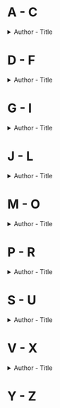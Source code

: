 # A - C
<details> 
<summary>Author - Title</summary>

* [Chris Hammer - Scrublands (Martin Scarsden #1)](https://github.com/chyneyee/ReadingJournal/blob/main/Mystery-Thriller/Scrublands-Chris_Hammer.md)
</details>  

# D - F
<details> 
<summary>Author - Title</summary>

  * [Diane Chamberlain - The Silent Sister (Riley MacPherson #1)](https://github.com/chyneyee/ReadingJournal/blob/main/Mystery-Thriller/The_Silent_Sister-Diane_Chamberlain.md)
</details>

# G - I
<details>
 <summary>Author - Title</summary>

 * [Greer Hendricks & Sarah Pekkanen - An Anonymous Girl](https://github.com/chyneyee/ReadingJournal/blob/main/Mystery-Thriller/An_Anonymous_Girl-Greer_Hendricks_%26_Sarah_Pekkanen.md)
</details>

# J - L
<details>
 <summary>Author - Title</summary>

* [James Thompson - Snow Angel](https://github.com/chyneyee/ReadingJournal/blob/main/Mystery-Thriller/Snow_Angels-James_Thompson.md)
* [Jim Thompson - The Killer Inside Me](https://github.com/chyneyee/ReadingJournal/blob/main/Mystery-Thriller/The_Killer_Inside_Me-Jim_Thompson.md)
* [Karin Slaughter - The Good Daugheter(The Good Daughter #1)](https://github.com/chyneyee/ReadingJournal/blob/main/Mystery-Thriller/The_Good_Daughter-Karin_Slaughter.md)
* [Keigo Higashino - The Name of the Game is a Kidnapping](https://github.com/chyneyee/ReadingJournal/blob/main/Mystery-Thriller/The_Name_of_the_Game_is_a_Kidnapping%20-%20Keigo_Higashino.md)
* [Liane Moriarty - Nine Perfect Strangers](https://github.com/chyneyee/ReadingJournal/blob/main/Mystery-Thriller/Nine_Perfect_Strangers-Liane_Moriarty.md)
* [Linwood Barclay - Elevator Pitch](https://github.com/chyneyee/ReadingJournal/blob/main/Mystery-Thriller/Elevator_Pitch-Linwood_Barclay.md)
* [Linwood Barclay - Trust Your Eyes](https://github.com/chyneyee/ReadingJournal/blob/main/Mystery-Thriller/Trust_Your_Eyes-Linwood_Barclay.md)
* [Lisa Jewell - Invisible Girl](https://github.com/chyneyee/ReadingJournal/blob/main/Mystery-Thriller/Invisible_Girl-Lisa_Jewell.md)
* [Lucy Foley - The Guest List](https://github.com/chyneyee/ReadingJournal/blob/main/Mystery-Thriller/The_Guest_List-Lucy_Foley.md)
</details>

# M - O
<details>
  <summary>Author - Title</summary>
  
  * [Mark Gimenez - Accused (Scott Fenney #2)](https://github.com/chyneyee/ReadingJournal/blob/main/Mystery-Thriller/Accused-Mark_Gimenez.md)
  
</details>  

# P - R
<details>
  <summary>Author - Title</summary>

  * [P.J. Tracy - Monkeewrench (Monkeewrench #1)](https://github.com/chyneyee/ReadingJournal/blob/main/Mystery-Thriller/Monkeewrench-PJ_Tracy.md)
  
</details> 

# S - U
<details>
  <summary>Author - Title</summary>

* [Sarah Pearson - The Sanatorium (Detective Elin Warner #1)](https://github.com/chyneyee/ReadingJournal/blob/main/Mystery-Thriller/The_Sanatorium-Sarah_Pearse.md)
* [Seicho Matsumoto - Tokyo Express](https://github.com/chyneyee/ReadingJournal/blob/main/Mystery-Thriller/Tokyo_Express-Seicho_Matsumoto.md)
* [Sophie Hannah - A Game for All the Family](https://github.com/chyneyee/ReadingJournal/blob/main/Mystery-Thriller/A_Game_for_All_the_Family-Sophie_Hannah.md)
* [Stephen King - The Colorado Kid](https://github.com/chyneyee/ReadingJournal/blob/main/Mystery-Thriller/The_Colorado_Kid-Stephen_King.md)
</details>

# V - X
<details>
 <summary>Author - Title</summary>
 
</details>

# Y - Z

